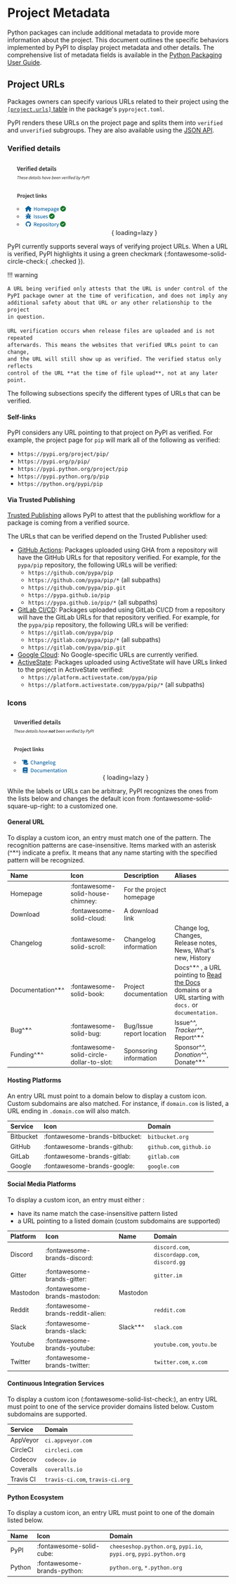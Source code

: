 # Project Metadata

Python packages can include additional metadata to provide more information
about the project. This document outlines the specific behaviors
implemented by PyPI to display project metadata and other details. The
comprehensive list of metadata fields is available in the [Python Packaging
User Guide].

[Python Packaging User Guide]: https://packaging.python.org/en/latest/specifications/core-metadata/#core-metadata-specifications


## Project URLs

Packages owners can specify various URLs related to their project using
the [`[project.urls]` table](https://packaging.python.org/en/latest/specifications/pyproject-toml/#urls) in the package's `pyproject.toml`.

PyPI renders these URLs on the project page and splits them into `verified` and
`unverified` subgroups. They are also available using the [JSON API](./api/json.md).

### Verified details

![Verified details](assets/verified_details.png){ loading=lazy }

PyPI currently supports several ways of verifying project URLs. When a URL is verified, PyPI highlights it using a green checkmark (:fontawesome-solid-circle-check:{ .checked }).

!!! warning

    A URL being verified only attests that the URL is under control of the
    PyPI package owner at the time of verification, and does not imply any
    additional safety about that URL or any other relationship to the project
    in question.

    URL verification occurs when release files are uploaded and is not repeated
    afterwards. This means the websites that verified URLs point to can change,
    and the URL will still show up as verified. The verified status only reflects
    control of the URL **at the time of file upload**, not at any later point.

The following subsections specify the different types of URLs that can be verified.

#### Self-links

PyPI considers any URL pointing to that project on PyPI as verified.
For example, the project page for `pip` will mark all of the
following as verified:

- `https://pypi.org/project/pip/`
- `https://pypi.org/p/pip/`
- `https://pypi.python.org/project/pip`
- `https://pypi.python.org/p/pip`
- `https://python.org/pypi/pip`

#### Via Trusted Publishing

[Trusted Publishing](trusted-publishers/index.md) allows PyPI to attest that the
publishing workflow for a package is coming from a verified source.

The URLs that can be verified depend on the Trusted Publisher used:

- [GitHub Actions][gh-action-tab]: Packages uploaded using GHA from a repository will have the GitHub URLs for that
  repository verified. For example, for the `pypa/pip` repository, the following URLs will be verified:
    - `https://github.com/pypa/pip`
    - `https://github.com/pypa/pip/*` (all subpaths)
    - `https://github.com/pypa/pip.git`
    - `https://pypa.github.io/pip`
    - `https://pypa.github.io/pip/*` (all subpaths)
- [GitLab CI/CD][gitlab-tab]: Packages uploaded using GitLab CI/CD from a repository will have the GitLab URLs for that
  repository verified. For example, for the `pypa/pip` repository, the following URLs will be verified:
    - `https://gitlab.com/pypa/pip`
    - `https://gitlab.com/pypa/pip/*` (all subpaths)
    - `https://gitlab.com/pypa/pip.git`
- [Google Cloud][gc-tab]: No Google-specific URLs are currently verified.
- [ActiveState][active-tab]: Packages uploaded using ActiveState will have URLs linked to the project in ActiveState
  verified:
    - `https://platform.activestate.com/pypa/pip`
    - `https://platform.activestate.com/pypa/pip/*` (all subpaths)


[gh-action-tab]: trusted-publishers/creating-a-project-through-oidc.md#github-actions
[gc-tab]: trusted-publishers/creating-a-project-through-oidc.md#google-cloud
[active-tab]: trusted-publishers/creating-a-project-through-oidc.md#activestate
[gitlab-tab]: trusted-publishers/creating-a-project-through-oidc.md#gitlab-cicd


### Icons

![Unverified details](assets/unverified_details.png){ loading=lazy }

While the labels or URLs can be arbitrary, PyPI recognizes the ones from the
lists below and changes the default icon from
:fontawesome-solid-square-up-right: to a customized one.

#### General URL

To display a custom icon, an entry must match one of the pattern. The
recognition patterns are case-insensitive. Items marked with an asterisk (^*^)
indicate a prefix. It means that any name starting with the specified pattern
will be recognized.

| Name             | Icon                                      | Description               | Aliases                                                                                                  |
|:-----------------|:------------------------------------------|:--------------------------|:---------------------------------------------------------------------------------------------------------|
| Homepage         | :fontawesome-solid-house-chimney:         | For the project homepage  |                                                                                                          |
| Download         | :fontawesome-solid-cloud:                 | A download link           |                                                                                                          |
| Changelog        | :fontawesome-solid-scroll:                | Changelog information     | Change log, Changes, Release notes, News, What's new, History                                            |
| Documentation^*^ | :fontawesome-solid-book:                  | Project documentation     | Docs^*^ , a URL pointing to [Read the Docs] domains or a URL starting with `docs.` or `documentation.` |
| Bug^*^           | :fontawesome-solid-bug:                   | Bug/Issue report location | Issue^*^, Tracker^*^, Report^*^                                                                          |
| Funding^*^       | :fontawesome-solid-circle-dollar-to-slot: | Sponsoring information    | Sponsor^*^, Donation^*^, Donate^*^                                                                       |

[Read the Docs]: https://about.readthedocs.com/

#### Hosting Platforms

An entry URL must point to a domain below to display a custom icon. Custom
subdomains are also matched. For instance, if `domain.com` is listed, a URL
ending in `.domain.com` will also match.

| Service   | Icon                           | Domain                    |
|:----------|:-------------------------------|:--------------------------|
| Bitbucket | :fontawesome-brands-bitbucket: | `bitbucket.org`           |
| GitHub    | :fontawesome-brands-github:    | `github.com`, `github.io` |
| GitLab    | :fontawesome-brands-gitlab:    | `gitlab.com`              |
| Google    | :fontawesome-brands-google:    | `google.com`              |


#### Social Media Platforms

To display a custom icon, an entry must either :

- have its name match the case-insensitive pattern listed
- a URL pointing to a listed domain (custom subdomains are supported)

| Platform | Icon                              | Name     | Domain                                        |
|:---------|:----------------------------------|:---------|:----------------------------------------------|
| Discord  | :fontawesome-brands-discord:      |          | `discord.com`, `discordapp.com`, `discord.gg` |
| Gitter   | :fontawesome-brands-gitter:       |          | `gitter.im`                                   |
| Mastodon | :fontawesome-brands-mastodon:     | Mastodon |                                               |
| Reddit   | :fontawesome-brands-reddit-alien: |          | `reddit.com`                                  |
| Slack    | :fontawesome-brands-slack:        | Slack^*^ | `slack.com`                                   |
| Youtube  | :fontawesome-brands-youtube:      |          | `youtube.com`, `youtu.be`                     |
| Twitter  | :fontawesome-brands-twitter:      |          | `twitter.com`, `x.com`                        |

#### Continuous Integration Services

To display a custom icon (:fontawesome-solid-list-check:), an entry URL must
point to one of the service provider domains listed below. Custom subdomains are
supported.

| Service   | Domain                           |
|:----------|:---------------------------------|
| AppVeyor  | `ci.appveyor.com`                |
| CircleCI  | `circleci.com`                   |
| Codecov   | `codecov.io`                     |
| Coveralls | `coveralls.io`                   |
| Travis CI | `travis-ci.com`, `travis-ci.org` |

#### Python Ecosystem

To display a custom icon, an entry URL must point to one of the domain listed
below.

| Name   | Icon                        | Domain                                                            |
|:-------|:----------------------------|:------------------------------------------------------------------|
| PyPI   | :fontawesome-solid-cube:    | `cheeseshop.python.org`, `pypi.io`, `pypi.org`, `pypi.python.org` |
| Python | :fontawesome-brands-python: | `python.org`, `*.python.org`                                      |
